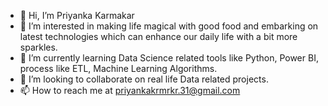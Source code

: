 - 👋 Hi, I’m Priyanka Karmakar
- 👀 I’m interested in making life magical with good food and embarking on latest technologies which can enhance our daily life with a bit more sparkles.
- 🌱 I’m currently learning Data Science related tools like Python, Power BI, process like ETL, Machine Learning Algorithms.
- 💞️ I’m looking to collaborate on real life Data related projects.
- 📫 How to reach me at priyankakrmrkr.31@gmail.com


<!---
DataScPK/DataScPK is a ✨ special ✨ repository because its `README.md` (this file) appears on your GitHub profile.
You can click the Preview link to take a look at your changes.
--->
